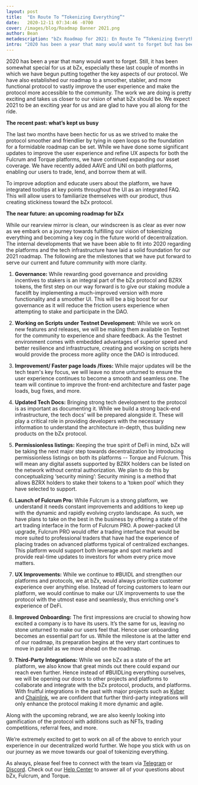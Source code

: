 ```yaml
---
layout: post
title:  "En Route To “Tokenizing Everything”"
date:   2020-12-11 07:34:46 -0700
cover: /images/blog/Roadmap Banner 2021.png
author: Bean
metadescription: "bZx Roadmap for 2021: En Route To “Tokenizing Everything”"
intro: "2020 has been a year that many would want to forget but has been somewhat special for us at bZx."
---
```


2020 has been a year that many would want to forget. Still, it has been somewhat special for us at bZx, especially these last couple of months in which we have begun putting together the key aspects of our protocol. We have also established our roadmap to a smoother, stabler, and more functional protocol to vastly improve the user experience and make the protocol more accessible to the community. The work we are doing is pretty exciting and takes us closer to our vision of what bZx should be. We expect 2021 to be an exciting year for us and are glad to have you all along for the ride.

**The recent past: what’s kept us busy**

The last two months have been hectic for us as we strived to make the protocol smoother and friendlier by tying in open loops so the foundation for a formidable roadmap can be set. While we have done some significant updates to improve the user experience and refine UX aspects for both the Fulcrum and Torque platforms, we have continued expanding our asset coverage. We have recently added AAVE and UNI on both platforms, enabling our users to trade, lend, and borrow them at will.

To improve adoption and educate users about the platform, we have integrated tooltips at key points throughout the UI as an integrated FAQ. This will allow users to familiarize themselves with our product, thus creating stickiness toward the bZx protocol.

**The near future: an upcoming roadmap for bZx**

While our rearview mirror is clean, our windscreen is as clear as ever now as we embark on a journey towards fulfilling our vision of tokenizing everything and becoming a key cog in the future world of decentralization. The internal developments that we have been able to fit into 2020 regarding the platforms and the tech infrastructure have laid a solid foundation for our 2021 roadmap. The following are the milestones that we have put forward to serve our current and future community with more clarity.     



1. **Governance:** While rewarding good governance and providing incentives to stakers is an integral part of the bZx protocol and BZRX tokens, the first step on our way forward is to give our staking module a facelift by implementing a much-improved version with more functionality and a smoother UI. This will be a big boost for our governance as it will reduce the friction users experience when attempting to stake and participate in the DAO.

2. **Working on Scripts under Testnet Development:** While we work on new features and releases, we will be making them available on Testnet for the community to experience and share feedback. As the Testnet environment comes with embedded advantages of superior speed and better resilience and infrastructure, creating and working on scripts here would provide the process more agility once the DAO is introduced.

3. **Improvement/ Faster page loads /fixes:** While major updates will be the tech team's key focus, we will leave no stone unturned to ensure the user experience continues to become a smooth and seamless one. The team will continue to improve the front-end architecture and faster page loads, bug fixes, and more.

4. **Updated Tech Docs:** Bringing strong tech development to the protocol is as important as documenting it. While we build a strong back-end infrastructure, the tech docs' will be prepared alongside it. These will play a critical role in providing developers with the necessary information to understand the architecture in-depth, thus building new products on the bZx protocol.

5. **Permissionless listings:** Keeping the true spirit of DeFi in mind, bZx will be taking the next major step towards decentralization by introducing permissionless listings on both its platforms -- Torque and Fulcrum. This will mean any digital assets supported by BZRX holders can be listed on the network without central authorization. We plan to do this by conceptualizing ‘security mining’: Security mining is a method that allows BZRX holders to stake their tokens to a ‘token pool’ which they have selected to support.

6. **Launch of Fulcrum Pro:** While Fulcrum is a strong platform, we understand it needs constant improvements and additions to keep up with the dynamic and rapidly evolving crypto landscape. As such, we have plans to take on the best in the business by offering a state of the art trading interface in the form of Fulcrum PRO. A power-packed UI upgrade, Fulcrum PRO would offer a trading interface that would be more suited to professional traders that have had the experience of placing trades on advanced platforms typical of centralized exchanges. This platform would support both leverage and spot markets and provide real-time updates to investors for whom every price move matters.

7. **UX Improvements:** While we continue to #BUIDL and strengthen our platforms and protocols, we at bZx, would always prioritize customer experience over anything else. Instead of forcing customers to learn our platform, we would continue to make our UX improvements to use the protocol with the utmost ease and seamlessly, thus enriching one's experience of DeFi.

8. **Improved Onboarding:** The first impressions are crucial to showing how excited a company is to have its users. It’s the same for us, leaving no stone unturned to make our users feel that. Hence user onboarding becomes an essential part for us. While the milestone is at the latter end of our roadmap, its preparation begins at the very start continues to move in parallel as we move ahead on the roadmap.

9. **Third-Party Integrations:** While we see bZx as a state of the art platform, we also know that great minds out there could expand our reach even further. Hence instead of #BUIDLing everything ourselves, we will be opening our doors to other projects and platforms to collaborate and integrate with the bZx protocol, products, and platforms. With fruitful integrations in the past with major projects such as [Kyber](http://kyber.network/) and [Chainlink](https://chain.link/), we are confident that further third-party integrations will only enhance the protocol making it more dynamic and agile.  



Along with the upcoming rebrand, we are also keenly looking into gamification of the protocol with additions such as NFTs, trading competitions, referral fees, and more.

We’re extremely excited to get to work on all of the above to enrich your experience in our decentralized world further. We hope you stick with us on our journey as we move towards our goal of tokenizing everything.

As always, please feel free to connect with the team via [Telegram](https://t.me/b0xNet) or [Discord](https://discord.com/invite/DKEq6FV). Check out our [Help Center](https://help.bzx.network/en/) to answer all of your questions about bZx, Fulcrum, and Torque.
